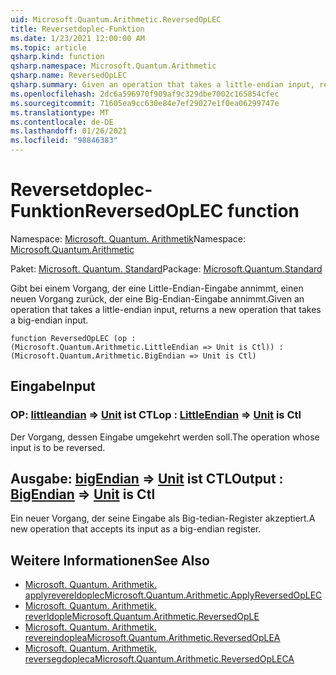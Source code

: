 ```yaml
---
uid: Microsoft.Quantum.Arithmetic.ReversedOpLEC
title: Reversetdoplec-Funktion
ms.date: 1/23/2021 12:00:00 AM
ms.topic: article
qsharp.kind: function
qsharp.namespace: Microsoft.Quantum.Arithmetic
qsharp.name: ReversedOpLEC
qsharp.summary: Given an operation that takes a little-endian input, returns a new operation that takes a big-endian input.
ms.openlocfilehash: 2dc6a596970f909af9c329dbe7002c165854cfec
ms.sourcegitcommit: 71605ea9cc630e84e7ef29027e1f0ea06299747e
ms.translationtype: MT
ms.contentlocale: de-DE
ms.lasthandoff: 01/26/2021
ms.locfileid: "98846383"
---
```

# <a name="reversedoplec-function"></a><span data-ttu-id="7e752-102">Reversetdoplec-Funktion</span><span class="sxs-lookup"><span data-stu-id="7e752-102">ReversedOpLEC function</span></span>

<span data-ttu-id="7e752-103">Namespace: [Microsoft. Quantum. Arithmetik](xref:Microsoft.Quantum.Arithmetic)</span><span class="sxs-lookup"><span data-stu-id="7e752-103">Namespace: [Microsoft.Quantum.Arithmetic](xref:Microsoft.Quantum.Arithmetic)</span></span>

<span data-ttu-id="7e752-104">Paket: [Microsoft. Quantum. Standard](https://nuget.org/packages/Microsoft.Quantum.Standard)</span><span class="sxs-lookup"><span data-stu-id="7e752-104">Package: [Microsoft.Quantum.Standard](https://nuget.org/packages/Microsoft.Quantum.Standard)</span></span>


<span data-ttu-id="7e752-105">Gibt bei einem Vorgang, der eine Little-Endian-Eingabe annimmt, einen neuen Vorgang zurück, der eine Big-Endian-Eingabe annimmt.</span><span class="sxs-lookup"><span data-stu-id="7e752-105">Given an operation that takes a little-endian input, returns a new operation that takes a big-endian input.</span></span>

```qsharp
function ReversedOpLEC (op : (Microsoft.Quantum.Arithmetic.LittleEndian => Unit is Ctl)) : (Microsoft.Quantum.Arithmetic.BigEndian => Unit is Ctl)
```


## <a name="input"></a><span data-ttu-id="7e752-106">Eingabe</span><span class="sxs-lookup"><span data-stu-id="7e752-106">Input</span></span>

### <a name="op--littleendian--unit--is-ctl"></a><span data-ttu-id="7e752-107">OP: [littleandian](xref:Microsoft.Quantum.Arithmetic.LittleEndian) => [Unit](xref:microsoft.quantum.lang-ref.unit)  ist CTL</span><span class="sxs-lookup"><span data-stu-id="7e752-107">op : [LittleEndian](xref:Microsoft.Quantum.Arithmetic.LittleEndian) => [Unit](xref:microsoft.quantum.lang-ref.unit)  is Ctl</span></span>

<span data-ttu-id="7e752-108">Der Vorgang, dessen Eingabe umgekehrt werden soll.</span><span class="sxs-lookup"><span data-stu-id="7e752-108">The operation whose input is to be reversed.</span></span>



## <a name="output--bigendian--unit--is-ctl"></a><span data-ttu-id="7e752-109">Ausgabe: [bigEndian](xref:Microsoft.Quantum.Arithmetic.BigEndian) => [Unit](xref:microsoft.quantum.lang-ref.unit)  ist CTL</span><span class="sxs-lookup"><span data-stu-id="7e752-109">Output : [BigEndian](xref:Microsoft.Quantum.Arithmetic.BigEndian) => [Unit](xref:microsoft.quantum.lang-ref.unit)  is Ctl</span></span>

<span data-ttu-id="7e752-110">Ein neuer Vorgang, der seine Eingabe als Big-tedian-Register akzeptiert.</span><span class="sxs-lookup"><span data-stu-id="7e752-110">A new operation that accepts its input as a big-endian register.</span></span>

## <a name="see-also"></a><span data-ttu-id="7e752-111">Weitere Informationen</span><span class="sxs-lookup"><span data-stu-id="7e752-111">See Also</span></span>

- [<span data-ttu-id="7e752-112">Microsoft. Quantum. Arithmetik. applyrevereldoplec</span><span class="sxs-lookup"><span data-stu-id="7e752-112">Microsoft.Quantum.Arithmetic.ApplyReversedOpLEC</span></span>](xref:Microsoft.Quantum.Arithmetic.ApplyReversedOpLEC)
- [<span data-ttu-id="7e752-113">Microsoft. Quantum. Arithmetik. reverldople</span><span class="sxs-lookup"><span data-stu-id="7e752-113">Microsoft.Quantum.Arithmetic.ReversedOpLE</span></span>](xref:Microsoft.Quantum.Arithmetic.ReversedOpLE)
- [<span data-ttu-id="7e752-114">Microsoft. Quantum. Arithmetik. revereindoplea</span><span class="sxs-lookup"><span data-stu-id="7e752-114">Microsoft.Quantum.Arithmetic.ReversedOpLEA</span></span>](xref:Microsoft.Quantum.Arithmetic.ReversedOpLEA)
- [<span data-ttu-id="7e752-115">Microsoft. Quantum. Arithmetik. reversegdopleca</span><span class="sxs-lookup"><span data-stu-id="7e752-115">Microsoft.Quantum.Arithmetic.ReversedOpLECA</span></span>](xref:Microsoft.Quantum.Arithmetic.ReversedOpLECA)